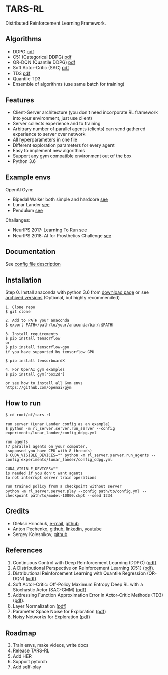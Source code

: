 # TARS-RL
Distributed Reinforcement Learning Framework.

## Algorithms

- DDPG [pdf](https://arxiv.org/pdf/1509.02971.pdf)
- C51 (Categorical DDPG) [pdf](https://arxiv.org/pdf/1707.06887.pdf)
- QR-DQN (Quantile DDPG) [pdf](https://arxiv.org/pdf/1710.10044.pdf)
- Soft Actor-Critic (SAC) [pdf](https://arxiv.org/pdf/1801.01290.pdf)
- TD3 [pdf](https://arxiv.org/pdf/1802.09477.pdf)
- Quantile TD3
- Ensemble of algorithms (use same batch for training)

## Features

- Client-Server architecture (you don't need incorporate RL framework into your environment, just use client)
- Server collects experience and to training
- Arbitrary number of parallel agents (clients) can send gathered experience to server over network
- All hyperparameters in one file
- Different exploration parameters for every agent
- Easy to implement new algorithms
- Support any gym compatible environment out of the box
- Python 3.6

## Example envs

OpenAI Gym:
- Bipedal Walker both simple and hardcore [see](experiments/bipedal_walker)
- Lunar Lander [see](experiments/lunar_lander)
- Pendulum [see](experiments/pendulum)

Challanges:
- NeurIPS 2017: Learning To Run [see](experiments/l2run)
- NeurIPS 2018: AI for Prosthetics Challenge [see](experiments/prosthetics)

## Documentation

See [config file description](CONFIG_FILE.md)

## Installation

Step 0. Install anaconda with python 3.6 from [download page](https://www.anaconda.com/download/#linux) or see [archived versions](https://repo.anaconda.com/archive/) (Optional, but highly recommended)
```buildoutcfg
1. Clone repo
$ git clone

2. Add to PATH your anaconda
$ export PATH=/path/to/your/anaconda/bin/:$PATH

3. Install requirements
$ pip install tensorflow
or
$ pip install tensorflow-gpu
if you have supported by tensorflow GPU 

$ pip install tensorboardX

4. For OpenAI gym examples
$ pip install gym['box2d']

or see how to install all Gym envs
https://github.com/openai/gym

```

## How to run

```buildoutcfg
$ cd root/of/tars-rl

run server (Lunar Lander config as an example)
$ python -m rl_server.server.run_server --config experiments/lunar_lander/config_ddpg.yml

run agents
(7 parallel agents on your computer,
 supposed you have CPU with 8 threads)
$ CUDA_VISIBLE_DEVICES="" python -m rl_server.server.run_agents --config experiments/lunar_lander/config_ddpg.yml
 
CUDA_VISIBLE_DEVICES=""
is needed if you don't want agents
to not interrupt server train operations

run trained policy from a checkpoint without server
python -m rl_server.server.play --config path/to/config.yml --checkpoint path/to/model-10000.ckpt --seed 1234
```

## Credits

- Oleksii Hrinchuk, [e-mail](oleksii.hrinchuk@gmail.com), [github](https://github.com/AlexGrinch) 
- Anton Pechenko, [github](https://github.com/parilo), [linkedin](https://www.linkedin.com/in/antonpechenko), [youtube](https://www.youtube.com/c/AntonPechenko) 
- Sergey Kolesnikov, [github](https://github.com/Scitator)

## References
1. Continuous Control with Deep Reinforcement Learning (DDPG) ([pdf](https://arxiv.org/pdf/1509.02971.pdf)).
2. A Distributional Perspective on Reinforcement Learning (C51) ([pdf](https://arxiv.org/pdf/1707.06887.pdf)).
3. Distributional Reinforcement Learning with Quantile Regression (QR-DQN) ([pdf](https://arxiv.org/pdf/1710.10044.pdf)).
4. Soft Actor-Critic: Off-Policy Maximum Entropy Deep RL with a Stochastic Actor (SAC-GMM) ([pdf](https://arxiv.org/pdf/1801.01290.pdf)).
7. Addressing Function Approximation Error in Actor-Critic Methods (TD3) ([pdf](https://arxiv.org/pdf/1802.09477.pdf)).
8. Layer Normalization ([pdf](https://arxiv.org/abs/1607.06450))
9. Parameter Space Noise for Exploration ([pdf](https://arxiv.org/abs/1706.01905))
10. Noisy Networks for Exploration ([pdf](https://arxiv.org/abs/1706.10295))

## Roadmap

3. Train envs, make videos, write docs
4. Release TARS-RL
5. Add HER
6. Support pytorch
7. Add self-play
